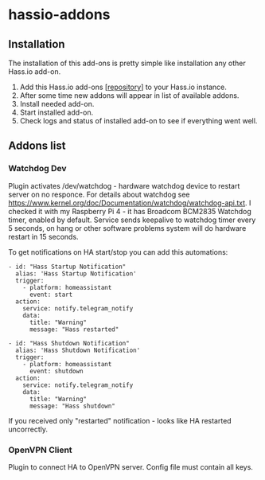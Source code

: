 # hassio-addons

## Installation

The installation of this add-ons is pretty simple like installation any other Hass.io add-on.

1. Add this Hass.io add-ons [[repository](https://github.com/alex107ivanov/hassio-addons)] to your Hass.io instance.
2. After some time new addons will appear in list of available addons.
3. Install needed add-on.
4. Start installed add-on.
5. Check logs and status of installed add-on to see if everything went well.

## Addons list

### Watchdog Dev
Plugin activates /dev/watchdog - hardware watchdog device to restart server on no responce. For details about watchdog see https://www.kernel.org/doc/Documentation/watchdog/watchdog-api.txt.
I checked it with my Raspberry Pi 4 - it has Broadcom BCM2835 Watchdog timer, enabled by default.
Service sends keepalive to watchdog timer every 5 seconds, on hang or other software problems system will do hardware restart in 15 seconds.

To get notifications on HA start/stop you can add this automations:

```
- id: "Hass Startup Notification"
  alias: 'Hass Startup Notification'
  trigger:
    - platform: homeassistant
      event: start
  action:
    service: notify.telegram_notify
    data:
      title: "Warning"
      message: "Hass restarted"

- id: "Hass Shutdown Notification"
  alias: 'Hass Shutdown Notification'
  trigger:
    - platform: homeassistant
      event: shutdown
  action:
    service: notify.telegram_notify
    data:
      title: "Warning"
      message: "Hass shutdown"
```

If you received only "restarted" notification - looks like HA restarted uncorrectly.

### OpenVPN Client
Plugin to connect HA to OpenVPN server. Config file must contain all keys.
